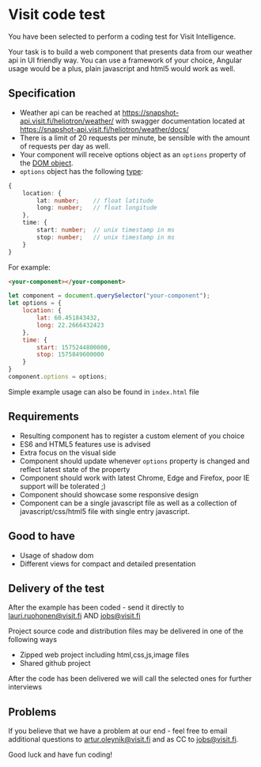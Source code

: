 # Visit code test

You have been selected to perform a coding test for Visit Intelligence.

Your task is to build a web component that presents data from our weather api in UI friendly way.
You can use a framework of your choice, Angular usage would be a plus, plain javascript and html5 would work as well.

## Specification

- Weather api can be reached at https://snapshot-api.visit.fi/heliotron/weather/ with swagger documentation located at https://snapshot-api.visit.fi/heliotron/weather/docs/
- There is a limit of 20 requests per minute, be sensible with the amount of requests per day as well.
- Your component will receive options object as an `options` property of the [DOM object](https://www.w3schools.com/jsref/dom_obj_all.asp).
- `options` object has the following [type](https://www.typescriptlang.org/docs/handbook/basic-types.html):

```ts
{
    location: {
        lat: number;    // float latitude
        long: number;   // float longitude
    },
    time: {
        start: number;  // unix timestamp in ms
        stop: number;   // unix timestamp in ms
    }
}
```

For example:

```html
<your-component></your-component>
```

```js
let component = document.querySelector("your-component");
let options = {
    location: {
        lat: 60.451843432,
        long: 22.2666432423
    },
    time: {
        start: 1575244800000,
        stop: 1575849600000
    }
}
component.options = options;
```

Simple example usage can also be found in `index.html` file

## Requirements

- Resulting component has to register a custom element of you choice
- ES6 and HTML5 features use is advised
- Extra focus on the visual side
- Component should update whenever `options` property is changed and reflect latest state of the property
- Component should work with latest Chrome, Edge and Firefox, poor IE support will be tolerated ;)
- Component should showcase some responsive design
- Component can be a single javascript file as well as a collection of javascript/css/html5 file with single entry javascript.

## Good to have

- Usage of shadow dom
- Different views for compact and detailed presentation

## Delivery of the test

After the example has been coded - send it directly to lauri.ruohonen@visit.fi AND
jobs@visit.fi

Project source code and distribution files may be delivered in one of the following ways

- Zipped web project including html,css,js,image files
- Shared github project

After the code has been delivered we will call the selected ones for further interviews

## Problems

If you believe that we have a problem at our end - feel free to email additional questions to
artur.oleynik@visit.fi and as CC to jobs@visit.fi.

Good luck and have fun coding!
